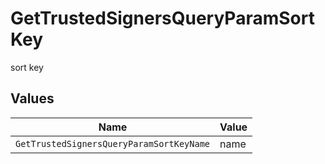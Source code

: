 # GetTrustedSignersQueryParamSortKey

sort key


## Values

| Name                                     | Value                                    |
| ---------------------------------------- | ---------------------------------------- |
| `GetTrustedSignersQueryParamSortKeyName` | name                                     |